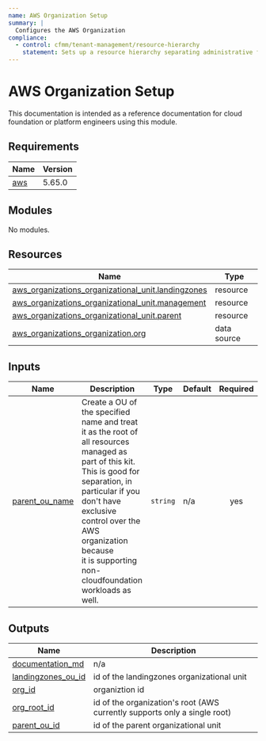 ```yaml
---
name: AWS Organization Setup
summary: |
  Configures the AWS Organization
compliance:
  - control: cfmm/tenant-management/resource-hierarchy
    statement: Sets up a resource hierarchy separating administrative from customer workloads
---
```


# AWS Organization Setup

This documentation is intended as a reference documentation for cloud foundation or platform engineers using this module.

<!-- BEGIN_TF_DOCS -->
## Requirements

| Name | Version |
|------|---------|
| <a name="requirement_aws"></a> [aws](#requirement\_aws) | 5.65.0 |

## Modules

No modules.

## Resources

| Name | Type |
|------|------|
| [aws_organizations_organizational_unit.landingzones](https://registry.terraform.io/providers/hashicorp/aws/5.65.0/docs/resources/organizations_organizational_unit) | resource |
| [aws_organizations_organizational_unit.management](https://registry.terraform.io/providers/hashicorp/aws/5.65.0/docs/resources/organizations_organizational_unit) | resource |
| [aws_organizations_organizational_unit.parent](https://registry.terraform.io/providers/hashicorp/aws/5.65.0/docs/resources/organizations_organizational_unit) | resource |
| [aws_organizations_organization.org](https://registry.terraform.io/providers/hashicorp/aws/5.65.0/docs/data-sources/organizations_organization) | data source |

## Inputs

| Name | Description | Type | Default | Required |
|------|-------------|------|---------|:--------:|
| <a name="input_parent_ou_name"></a> [parent\_ou\_name](#input\_parent\_ou\_name) | Create a OU of the specified name and treat it as the root of all resources managed as part of this kit.<br>    This is good for separation, in particular if you don't have exclusive control over the AWS organization because<br>    it is supporting non-cloudfoundation workloads as well. | `string` | n/a | yes |

## Outputs

| Name | Description |
|------|-------------|
| <a name="output_documentation_md"></a> [documentation\_md](#output\_documentation\_md) | n/a |
| <a name="output_landingzones_ou_id"></a> [landingzones\_ou\_id](#output\_landingzones\_ou\_id) | id of the landingzones organizational unit |
| <a name="output_org_id"></a> [org\_id](#output\_org\_id) | organiztion id |
| <a name="output_org_root_id"></a> [org\_root\_id](#output\_org\_root\_id) | id of the organization's root (AWS currently supports only a single root) |
| <a name="output_parent_ou_id"></a> [parent\_ou\_id](#output\_parent\_ou\_id) | id of the parent organizational unit |
<!-- END_TF_DOCS -->